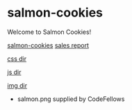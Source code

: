 # salmon-cookies

Welcome to Salmon Cookies!

[salmon-cookies](index.html)
[sales report](sales.html)

[css dir](css/)

[js dir](js/)

[img dir](img/)

- salmon.png supplied by CodeFellows
